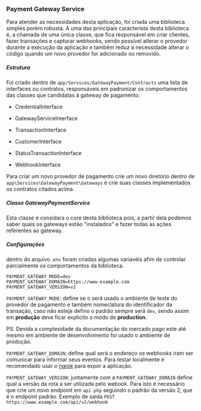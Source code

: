 ### Payment Gateway Service

Para atender as necessidades desta aplicação, foi criada uma biblioteca simples porém robusta. A uma das principais caracterista desta biblioteca é, a chamada de uma única classe, que fica responsável em criar clientes, fazer transações e capturar webhooks, sendo possível alterar o provedor durante a execução da aplicação e também reduz a necessidade alterar o código  quando um novo provedor for adicionado ou removido.



##### Estrutura

Foi criado dentro de `app/Services/GatewayPayment/Contracts` uma lista de interfaces ou contratos, responsáveis em padronizar os comportamentos das classes que candidatas à gateway de pagamento.

- CredentialInterface 

- GatewayServiceInterface

- TransactionInterface

- CustomerInterface

- StatusTransactionInterface

- WebhookInterface



Para criar um novo provedor de pagamento crie um novo diretório dentro de `app\Services\GatewayPayment\Gateways` e crie suas classes implementados os contratos citados acima.



##### Classe GatewayPaymentService

Esta classe é considara o core desta biblioteca pois, a partir dela podemos saber quais os gateways estão "instalados" e fazer todas as ações referentes ao gateway.



##### Configurações

dentro do arquivo .`env` foram criadas algumas variavéis afim de controlar parcialmente os comportamentos da biblioteca.

```
PAYMENT_GATEWAY_MODE=dev
PAYMENT_GATEWAY_DOMAIN=https://www.example.com
PAYMENT_GATEWAY_VERSION=v2
```

`PAYMENT_GATEWAY_MODE`: define se o será usado o ambiente de teste do provedor de pagamento e também nomeclatura do identificador da transação, caso não esteja defino o padrão sempre será `dev`, sendo assim em **produção** deve ficar explicito o modo de **production**.

PS: Devida a complexidade da documentação do mercado pago este até mesmo em ambiente de desenvolvimento foi usado o ambiente de produção.



`PAYMENT_GATEWAY_DOMAIN`: define qual será o endereço os webhooks iram ser comunicar para informar seus eventos. Para testar localmente é recomendado usar o [ngrok](https://ngrok.com) para expor a aplicação.



`PAYMENT_GATEWAY_VERSION`: juntamente com a `PAYMENT_GATEWAY_DOMAIN` define qual a versão da rota a ser utilizada pelo webook. Para isto é necessário que crie um novo endpoint em `api.php` seguindo o padrão da versão 2, que é o endpoint padrão. Exemplo de saída `POST` `https://www.example.com/api/v2/webhook`




